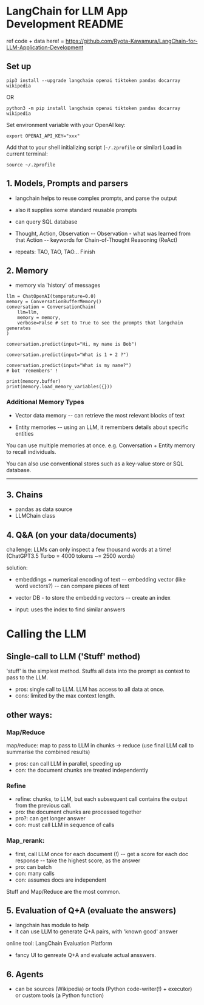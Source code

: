 # LangChain for LLM App Development README

ref code + data here! = https://github.com/Ryota-Kawamura/LangChain-for-LLM-Application-Development

## Set up

```
pip3 install --upgrade langchain openai tiktoken pandas docarray wikipedia
```

OR

```
python3 -m pip install langchain openai tiktoken pandas docarray wikipedia
```

Set environment variable with your OpenAI key:

```
export OPENAI_API_KEY="xxx"
```

Add that to your shell initializing script (`~/.zprofile` or similar)
Load in current terminal:

```
source ~/.zprofile
```

## 1. Models, Prompts and parsers

- langchain helps to reuse complex prompts, and parse the output
- also it supplies some standard reusable prompts
- can query SQL database

- Thought, Action, Observation
-- Observation - what was learned from that Action
-- keywords for Chain-of-Thought Reasoning (ReAct)
- repeats: TAO, TAO, TAO... Finish

## 2. Memory

- memory via 'history' of messages

```
llm = ChatOpenAI(temperature=0.0)
memory = ConversationBufferMemory()
conversation = ConversationChain(
    llm=llm,
    memory = memory,
    verbose=False # set to True to see the prompts that langchain generates
)

conversation.predict(input="Hi, my name is Bob")

conversation.predict(input="What is 1 + 2 ?")

conversation.predict(input="What is my name?")
# bot 'remembers' !

print(memory.buffer)
print(memory.load_memory_variables({}))

```

### Additional Memory Types

- Vector data memory
-- can retrieve the most relevant blocks of text

- Entity memories
-- using an LLM, it remembers details about specific entities

You can use multiple memories at once.
e.g. Conversation + Entity memory to recall individuals.

You can also use conventional stores such as a key-value store or SQL database.

---
## 3. Chains

- pandas as data source
- LLMChain class

## 4. Q&A (on your data/documents)

challenge: LLMs can only inspect a few thousand words at a time! (ChatGPT3.5 Turbo = 4000 tokens ~= 2500 words)

solution:
- embeddings = numerical encoding of text
-- embedding vector (like word vectors?)
-- can compare pieces of text

- vector DB - to store the embedding vectors
-- create an index

- input: uses the index to find similar answers

# Calling the LLM
## Single-call to LLM ('Stuff' method)

'stuff' is the simplest method. Stuffs all data into the prompt as context to pass to the LLM.
- pros: single call to LLM. LLM has access to all data at once.
- cons: limited by the max context length.

## other ways:
### Map/Reduce
map/reduce: map to pass to LLM in chunks -> reduce (use final LLM call to summarise the combined results)
- pros: can call LLM in parallel, speeding up
- con: the document chunks are treated independently

### Refine
- refine: chunks, to LLM, but each subsequent call contains the output from the previous call.
- pro: the document chunks are processed together
- pro?: can get longer answer
- con: must call LLM in sequence of calls

### Map_rerank:
- first, call LLM once for each document (!)
-- get a score for each doc response
-- take the highest score, as the answer
- pro: can batch
- con: many calls
- con: assumes docs are independent

Stuff and Map/Reduce are the most common.

## 5. Evaluation of Q+A (evaluate the answers)

- langchain has module to help
- it can use LLM to generate Q+A pairs, with 'known good' answer

online tool: LangChain Evaluation Platform
- fancy UI to genreate Q+A and evaluate actual ansswers.

## 6. Agents

- can be sources (Wikipedia) or tools (Python code-writer(!) + executor) or custom tools (a Python function)

